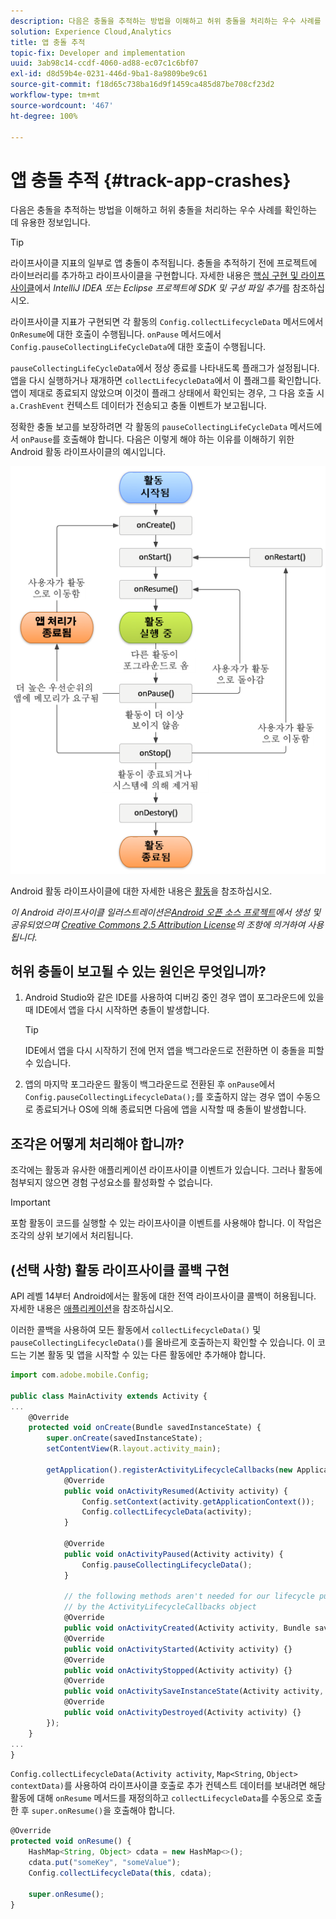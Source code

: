 ```yaml
---
description: 다음은 충돌을 추적하는 방법을 이해하고 허위 충돌을 처리하는 우수 사례를 확인하는 데 유용한 정보입니다.
solution: Experience Cloud,Analytics
title: 앱 충돌 추적
topic-fix: Developer and implementation
uuid: 3ab98c14-ccdf-4060-ad88-ec07c1c6bf07
exl-id: d8d59b4e-0231-446d-9ba1-8a9809be9c61
source-git-commit: f18d65c738ba16d9f1459ca485d87be708cf23d2
workflow-type: tm+mt
source-wordcount: '467'
ht-degree: 100%

---
```


# 앱 충돌 추적 {#track-app-crashes}

다음은 충돌을 추적하는 방법을 이해하고 허위 충돌을 처리하는 우수 사례를 확인하는 데 유용한 정보입니다.

>[!TIP]
>
>라이프사이클 지표의 일부로 앱 충돌이 추적됩니다. 충돌을 추적하기 전에 프로젝트에 라이브러리를 추가하고 라이프사이클을 구현합니다. 자세한 내용은 [핵심 구현 및 라이프사이클](/help/android/getting-started/dev-qs.md)에서 *IntelliJ IDEA 또는 Eclipse 프로젝트에 SDK 및 구성 파일 추가*&#x200B;를 참조하십시오.

라이프사이클 지표가 구현되면 각 활동의 `Config.collectLifecycleData` 메서드에서 `OnResume`에 대한 호출이 수행됩니다. `onPause` 메서드에서 `Config.pauseCollectingLifeCycleData`에 대한 호출이 수행됩니다.

`pauseCollectingLifeCycleData`에서 정상 종료를 나타내도록 플래그가 설정됩니다. 앱을 다시 실행하거나 재개하면 `collectLifecycleData`에서 이 플래그를 확인합니다. 앱이 제대로 종료되지 않았으며 이것이 플래그 상태에서 확인되는 경우, 그 다음 호출 시 `a.CrashEvent` 컨텍스트 데이터가 전송되고 충돌 이벤트가 보고됩니다.

정확한 충돌 보고를 보장하려면 각 활동의 `pauseCollectingLifeCycleData` 메서드에서 `onPause`를 호출해야 합니다. 다음은 이렇게 해야 하는 이유를 이해하기 위한 Android 활동 라이프사이클의 예시입니다.

![](assets/android-lifecycle.png)

Android 활동 라이프사이클에 대한 자세한 내용은 [활동](https://developer.android.com/guide/components/activities.html)을 참조하십시오.

*이 Android 라이프사이클 일러스트레이션은[Android 오픈 소스 프로젝트](https://source.android.com/)에서 생성 및 공유되었으며 [Creative Commons 2.5 Attribution License](https://creativecommons.org/licenses/by/2.5/)의 조항에 의거하여 사용됩니다.*

## 허위 충돌이 보고될 수 있는 원인은 무엇입니까?

1. Android Studio와 같은 IDE를 사용하여 디버깅 중인 경우 앱이 포그라운드에 있을 때 IDE에서 앱을 다시 시작하면 충돌이 발생합니다.

   >[!TIP]
   >
   >IDE에서 앱을 다시 시작하기 전에 먼저 앱을 백그라운드로 전환하면 이 충돌을 피할 수 있습니다.

1. 앱의 마지막 포그라운드 활동이 백그라운드로 전환된 후 `onPause`에서 `Config.pauseCollectingLifecycleData();`를 호출하지 않는 경우 앱이 수동으로 종료되거나 OS에 의해 종료되면 다음에 앱을 시작할 때 충돌이 발생합니다.

## 조각은 어떻게 처리해야 합니까?

조각에는 활동과 유사한 애플리케이션 라이프사이클 이벤트가 있습니다. 그러나 활동에 첨부되지 않으면 경험 구성요소를 활성화할 수 없습니다.

>[!IMPORTANT]
>
>포함 활동이 코드를 실행할 수 있는 라이프사이클 이벤트를 사용해야 합니다. 이 작업은 조각의 상위 보기에서 처리됩니다.

## (선택 사항) 활동 라이프사이클 콜백 구현

API 레벨 14부터 Android에서는 활동에 대한 전역 라이프사이클 콜백이 허용됩니다. 자세한 내용은 [애플리케이션](https://developer.android.com/reference/android/app/Application)을 참조하십시오.

이러한 콜백을 사용하여 모든 활동에서 `collectLifecycleData()` 및 `pauseCollectingLifecycleData()`를 올바르게 호출하는지 확인할 수 있습니다. 이 코드는 기본 활동 및 앱을 시작할 수 있는 다른 활동에만 추가해야 합니다.

```js
import com.adobe.mobile.Config; 
  
public class MainActivity extends Activity { 
... 
    @Override 
    protected void onCreate(Bundle savedInstanceState) { 
        super.onCreate(savedInstanceState); 
        setContentView(R.layout.activity_main); 
  
        getApplication().registerActivityLifecycleCallbacks(new Application.ActivityLifecycleCallbacks() { 
            @Override 
            public void onActivityResumed(Activity activity) { 
                Config.setContext(activity.getApplicationContext()); 
                Config.collectLifecycleData(activity); 
            } 
  
            @Override 
            public void onActivityPaused(Activity activity) {     
                Config.pauseCollectingLifecycleData(); 
            } 
    
            // the following methods aren't needed for our lifecycle purposes, but are required to be implemented 
            // by the ActivityLifecycleCallbacks object 
            @Override 
            public void onActivityCreated(Activity activity, Bundle savedInstanceState) {} 
            @Override 
            public void onActivityStarted(Activity activity) {} 
            @Override 
            public void onActivityStopped(Activity activity) {} 
            @Override 
            public void onActivitySaveInstanceState(Activity activity, Bundle outState) {} 
            @Override 
            public void onActivityDestroyed(Activity activity) {} 
        }); 
    } 
... 
}
```

`Config.collectLifecycleData(Activity activity`, `Map<String`, `Object> contextData)`를 사용하여 라이프사이클 호출로 추가 컨텍스트 데이터를 보내려면 해당 활동에 대해 `onResume` 메서드를 재정의하고 `collectLifecycleData`를 수동으로 호출한 후 `super.onResume()`을 호출해야 합니다.

```js
@Override 
protected void onResume() { 
    HashMap<String, Object> cdata = new HashMap<>(); 
    cdata.put("someKey", "someValue"); 
    Config.collectLifecycleData(this, cdata); 
  
    super.onResume(); 
}
```
